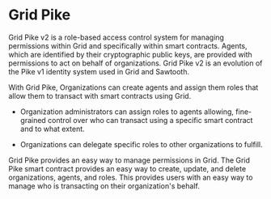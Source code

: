 # Grid Pike

<!--
  Copyright 2018-2021 Cargill Incorporated
  Licensed under Creative Commons Attribution 4.0 International License
  https://creativecommons.org/licenses/by/4.0/
-->

Grid Pike v2 is a role-based access control system for managing permissions
within Grid and specifically within smart contracts. Agents, which are
identified by their cryptographic public keys, are provided with permissions to
act on behalf of organizations. Grid Pike v2 is an evolution of the Pike v1
identity system used in Grid and Sawtooth.

With Grid Pike, Organizations can create agents and assign them roles that
allow them to transact with smart contracts using Grid.

* Organization administrators can assign roles to agents allowing, fine-grained
  control over who can transact using a specific smart contract and to what
  extent.

* Organizations can delegate specific roles to other organizations to fulfill.

Grid Pike provides an easy way to manage permissions in Grid. The Grid Pike
smart contract provides an easy way to create, update, and delete
organizations, agents, and roles. This provides users with an easy way to
manage who is transacting on their organization's behalf.
